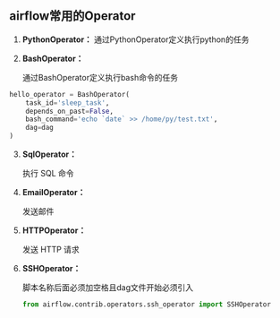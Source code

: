 ## airflow常用的Operator

1. **PythonOperator：**
   通过PythonOperator定义执行python的任务

2. **BashOperator：**

    通过BashOperator定义执行bash命令的任务

```python
hello_operator = BashOperator(  
    task_id='sleep_task',
    depends_on_past=False,
    bash_command='echo `date` >> /home/py/test.txt',
    dag=dag
)
```

3. **SqlOperator：** 

   执行 SQL 命令

4. **EmailOperator：** 

   发送邮件

5. **HTTPOperator：** 

   发送 HTTP 请求

6. **SSHOperator：**

   脚本名称后面必须加空格且dag文件开始必须引入

   ```python
   from airflow.contrib.operators.ssh_operator import SSHOperator
   ```


